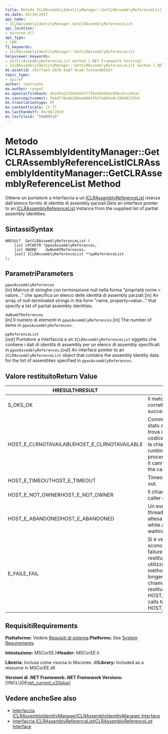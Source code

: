 ```yaml
---
title: Metodo ICLRAssemblyIdentityManager::GetCLRAssemblyReferenceList
ms.date: 03/30/2017
api_name:
- ICLRAssemblyIdentityManager.GetCLRAssemblyReferenceList
api_location:
- mscoree.dll
api_type:
- COM
f1_keywords:
- ICLRAssemblyIdentityManager::GetCLRAssemblyReferenceList
helpviewer_keywords:
- GetClrAssemblyReferenceList method [.NET Framework hosting]
- ICLRAssemblyIdentityManager::GetCLRAssemblyReferenceList method [.NET Framework hosting]
ms.assetid: cb5ffae5-287b-4a87-9ca8-7ce3ae0601b7
topic_type:
- apiref
author: rpetrusha
ms.author: ronpet
ms.openlocfilehash: de166a22350e49197ff6a5b5d6dc956cdcc2d1ac
ms.sourcegitcommit: 5b6d778ebb269ee6684fb57ad69a8c28b06235b9
ms.translationtype: MT
ms.contentlocale: it-IT
ms.lasthandoff: 04/08/2019
ms.locfileid: "59089510"
---
```

# <a name="iclrassemblyidentitymanagergetclrassemblyreferencelist-method"></a><span data-ttu-id="1ef68-102">Metodo ICLRAssemblyIdentityManager::GetCLRAssemblyReferenceList</span><span class="sxs-lookup"><span data-stu-id="1ef68-102">ICLRAssemblyIdentityManager::GetCLRAssemblyReferenceList Method</span></span>
<span data-ttu-id="1ef68-103">Ottiene un puntatore a interfaccia a un [ICLRAssemblyReferenceList](../../../../docs/framework/unmanaged-api/hosting/iclrassemblyreferencelist-interface.md) istanza dall'elenco fornito di identità di assembly parziali.</span><span class="sxs-lookup"><span data-stu-id="1ef68-103">Gets an interface pointer to an [ICLRAssemblyReferenceList](../../../../docs/framework/unmanaged-api/hosting/iclrassemblyreferencelist-interface.md) instance from the supplied list of partial assembly identities.</span></span>  
  
## <a name="syntax"></a><span data-ttu-id="1ef68-104">Sintassi</span><span class="sxs-lookup"><span data-stu-id="1ef68-104">Syntax</span></span>  
  
```  
HRESULT  GetCLRAssemblyReferenceList (  
    [in] LPCWSTR *ppwzAssemblyReferences,  
    [in] DWORD    dwNumOfReferences,  
    [out] ICLRAssemblyReferenceList **ppReferenceList  
);  
```  
  
## <a name="parameters"></a><span data-ttu-id="1ef68-105">Parametri</span><span class="sxs-lookup"><span data-stu-id="1ef68-105">Parameters</span></span>  
 `ppwzAssemblyReferences`  
 <span data-ttu-id="1ef68-106">[in] Matrice di stringhe con terminazione null nella forma "proprietà nome = valore..." che specifica un elenco delle identità di assembly parziali.</span><span class="sxs-lookup"><span data-stu-id="1ef68-106">[in] An array of null-terminated strings in the form "name, property=value..." that specify a list of partial assembly identities.</span></span>  
  
 `dwNumOfReferences`  
 <span data-ttu-id="1ef68-107">[in] Il numero di elementi in `ppwzAssemblyReferences`.</span><span class="sxs-lookup"><span data-stu-id="1ef68-107">[in] The number of items in `ppwzAssemblyReferences`.</span></span>  
  
 `ppReferenceList`  
 <span data-ttu-id="1ef68-108">[out] Puntatore a interfaccia a un `ICLRAssemblyReferenceList` oggetto che contiene i dati di identità di assembly per un elenco di assembly specificati in `ppwzAssemblyReferences`.</span><span class="sxs-lookup"><span data-stu-id="1ef68-108">[out] An interface pointer to an `ICLRAssemblyReferenceList` object that contains the assembly identity data for the list of assemblies specified in `ppwzAssemblyReferences`.</span></span>  
  
## <a name="return-value"></a><span data-ttu-id="1ef68-109">Valore restituito</span><span class="sxs-lookup"><span data-stu-id="1ef68-109">Return Value</span></span>  
  
|<span data-ttu-id="1ef68-110">HRESULT</span><span class="sxs-lookup"><span data-stu-id="1ef68-110">HRESULT</span></span>|<span data-ttu-id="1ef68-111">Descrizione</span><span class="sxs-lookup"><span data-stu-id="1ef68-111">Description</span></span>|  
|-------------|-----------------|  
|<span data-ttu-id="1ef68-112">S_OK</span><span class="sxs-lookup"><span data-stu-id="1ef68-112">S_OK</span></span>|<span data-ttu-id="1ef68-113">Il metodo è stato restituito correttamente.</span><span class="sxs-lookup"><span data-stu-id="1ef68-113">The method returned successfully.</span></span>|  
|<span data-ttu-id="1ef68-114">HOST_E_CLRNOTAVAILABLE</span><span class="sxs-lookup"><span data-stu-id="1ef68-114">HOST_E_CLRNOTAVAILABLE</span></span>|<span data-ttu-id="1ef68-115">Common language runtime (CLR) non è stato caricato in un processo oppure si trova in uno stato in cui non può eseguire codice gestito o elaborare correttamente la chiamata.</span><span class="sxs-lookup"><span data-stu-id="1ef68-115">The common language runtime (CLR) has not been loaded into a process, or the CLR is in a state in which it cannot run managed code or process the call successfully.</span></span>|  
|<span data-ttu-id="1ef68-116">HOST_E_TIMEOUT</span><span class="sxs-lookup"><span data-stu-id="1ef68-116">HOST_E_TIMEOUT</span></span>|<span data-ttu-id="1ef68-117">Timeout della chiamata.</span><span class="sxs-lookup"><span data-stu-id="1ef68-117">The call timed out.</span></span>|  
|<span data-ttu-id="1ef68-118">HOST_E_NOT_OWNER</span><span class="sxs-lookup"><span data-stu-id="1ef68-118">HOST_E_NOT_OWNER</span></span>|<span data-ttu-id="1ef68-119">Il chiamante non possiede il blocco.</span><span class="sxs-lookup"><span data-stu-id="1ef68-119">The caller does not own the lock.</span></span>|  
|<span data-ttu-id="1ef68-120">HOST_E_ABANDONED</span><span class="sxs-lookup"><span data-stu-id="1ef68-120">HOST_E_ABANDONED</span></span>|<span data-ttu-id="1ef68-121">Un evento è stato annullato durante un thread bloccato o fiber è rimasta in attesa su di esso.</span><span class="sxs-lookup"><span data-stu-id="1ef68-121">An event was canceled while a blocked thread or fiber was waiting on it.</span></span>|  
|<span data-ttu-id="1ef68-122">E_FAIL</span><span class="sxs-lookup"><span data-stu-id="1ef68-122">E_FAIL</span></span>|<span data-ttu-id="1ef68-123">Si è verificato un errore irreversibile sconosciuto.</span><span class="sxs-lookup"><span data-stu-id="1ef68-123">An unknown catastrophic failure occurred.</span></span> <span data-ttu-id="1ef68-124">Se un metodo viene restituito E_FAIL, CLR non è più utilizzabile all'interno del processo.</span><span class="sxs-lookup"><span data-stu-id="1ef68-124">If a method returns E_FAIL, the CLR is no longer usable within the process.</span></span> <span data-ttu-id="1ef68-125">Le chiamate successive ai metodi di hosting restituiranno HOST_E_CLRNOTAVAILABLE.</span><span class="sxs-lookup"><span data-stu-id="1ef68-125">Subsequent calls to hosting methods return HOST_E_CLRNOTAVAILABLE.</span></span>|  
  
## <a name="requirements"></a><span data-ttu-id="1ef68-126">Requisiti</span><span class="sxs-lookup"><span data-stu-id="1ef68-126">Requirements</span></span>  
 <span data-ttu-id="1ef68-127">**Piattaforme:** Vedere [Requisiti di sistema](../../../../docs/framework/get-started/system-requirements.md).</span><span class="sxs-lookup"><span data-stu-id="1ef68-127">**Platforms:** See [System Requirements](../../../../docs/framework/get-started/system-requirements.md).</span></span>  
  
 <span data-ttu-id="1ef68-128">**Intestazione:** MSCorEE.h</span><span class="sxs-lookup"><span data-stu-id="1ef68-128">**Header:** MSCorEE.h</span></span>  
  
 <span data-ttu-id="1ef68-129">**Libreria:** Inclusa come risorsa in Mscoree. dll</span><span class="sxs-lookup"><span data-stu-id="1ef68-129">**Library:** Included as a resource in MSCorEE.dll</span></span>  
  
 **<span data-ttu-id="1ef68-130">Versioni di .NET Framework:</span><span class="sxs-lookup"><span data-stu-id="1ef68-130">.NET Framework Versions:</span></span>** [!INCLUDE[net_current_v20plus](../../../../includes/net-current-v20plus-md.md)]  
  
## <a name="see-also"></a><span data-ttu-id="1ef68-131">Vedere anche</span><span class="sxs-lookup"><span data-stu-id="1ef68-131">See also</span></span>

- [<span data-ttu-id="1ef68-132">Interfaccia ICLRAssemblyIdentityManager</span><span class="sxs-lookup"><span data-stu-id="1ef68-132">ICLRAssemblyIdentityManager Interface</span></span>](../../../../docs/framework/unmanaged-api/hosting/iclrassemblyidentitymanager-interface.md)
- [<span data-ttu-id="1ef68-133">Interfaccia ICLRAssemblyReferenceList</span><span class="sxs-lookup"><span data-stu-id="1ef68-133">ICLRAssemblyReferenceList Interface</span></span>](../../../../docs/framework/unmanaged-api/hosting/iclrassemblyreferencelist-interface.md)
